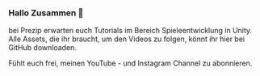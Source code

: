 ### Hallo Zusammen 👋

bei Prezip erwarten euch Tutorials im Bereich Spieleentwicklung in Unity. Alle Assets, die ihr braucht, um den Videos zu folgen, könnt ihr hier bei GitHub downloaden.

Fühlt euch frei, meinen YouTube - und Instagram Channel zu abonnieren.


<!--
**PrezipGames/PrezipGames** is a ✨ _special_ ✨ repository because its `README.md` (this file) appears on your GitHub profile.

Here are some ideas to get you started:

- 🔭 I’m currently working on ...
- 🌱 I’m currently learning ...
- 👯 I’m looking to collaborate on ...
- 🤔 I’m looking for help with ...
- 💬 Ask me about ...
- 📫 How to reach me: ...
- 😄 Pronouns: ...
- ⚡ Fun fact: ...
-->
